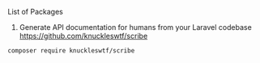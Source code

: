List of Packages

1. Generate API documentation for humans from your Laravel codebase   
https://github.com/knuckleswtf/scribe
```
composer require knuckleswtf/scribe
```

